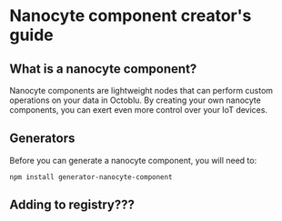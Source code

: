 # Nanocyte component creator's guide

## What is a nanocyte component?
Nanocyte components are lightweight nodes that can perform custom operations on your data in Octoblu. By creating your own nanocyte components, you can exert even more control over your IoT devices.

## Generators
Before you can generate a nanocyte component, you will need to:
```
npm install generator-nanocyte-component
```

## Adding to registry???
